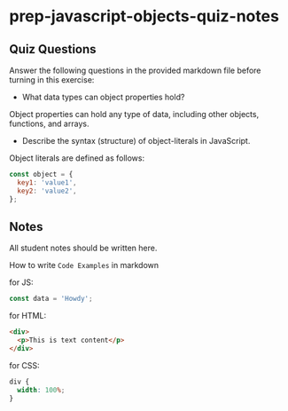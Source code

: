 # prep-javascript-objects-quiz-notes

## Quiz Questions

Answer the following questions in the provided markdown file before turning in this exercise:

- What data types can object properties hold?

Object properties can hold any type of data, including other objects, functions, and arrays.

- Describe the syntax (structure) of object-literals in JavaScript.

Object literals are defined as follows:

```javascript
const object = {
  key1: 'value1',
  key2: 'value2',
};
```

## Notes

All student notes should be written here.

How to write `Code Examples` in markdown

for JS:

```javascript
const data = 'Howdy';
```

for HTML:

```html
<div>
  <p>This is text content</p>
</div>
```

for CSS:

```css
div {
  width: 100%;
}
```
